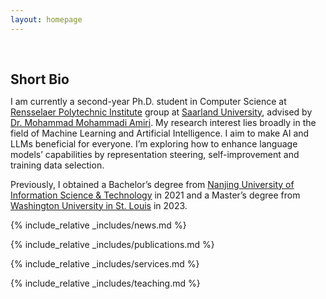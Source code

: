 ```yaml
---
layout: homepage
---
```


<h1 id="about-me"></h1>

<h2 style="margin: 60px 0px 10px;">Short Bio</h2>

I am currently a second-year Ph.D. student in Computer Science at [Rensselaer Polytechnic Institute](https://www.rpi.edu/) group at
[Saarland University](https://www.uni-saarland.de/en/home.html), advised by [Dr. Mohammad Mohammadi Amiri](https://mmamiri.github.io/). 
My research interest lies broadly in the field of Machine Learning and Artificial Intelligence. I aim to make AI and LLMs beneficial for everyone. I’m exploring how to enhance language models’ capabilities by representation steering, self-improvement and training data selection.

Previously, I obtained a Bachelor’s degree from [Nanjing University of Information Science & Technology](https://en.nuist.edu.cn/main.psp) in 2021 and a Master’s degree from 
[Washington University in St. Louis](https://washu.edu/) in 2023. 

<!-- <b style='color:red;'> . </b> -->

<!--
<strong style="color:#e74d3c; font-weight:600"><strong style="color:#e74d3c; font-weight:600">I am currently on the 2023-2024 academic job market, looking for faculty positions in CS, CSE, ECE, IEOR, etc., related to Artificial Intelligence, Computer Vision, and Machine Learning. Please feel free to contact me if you are interested. I am also happy to give talks on my research in related seminars.</strong></strong>
-->

{% include_relative _includes/news.md %}

{% include_relative _includes/publications.md %}

{% include_relative _includes/services.md %}

{% include_relative _includes/teaching.md %}
